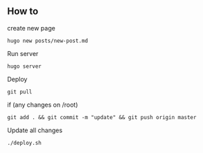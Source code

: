 ## How to

create new page

```
hugo new posts/new-post.md
```

Run server

```
hugo server
```

Deploy

```
git pull
```

if (any changes on /root)

```
git add . && git commit -m "update" && git push origin master
```

Update all changes

```
./deploy.sh
```
